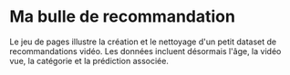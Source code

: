 # Ma bulle de recommandation

Le jeu de pages illustre la création et le nettoyage d'un petit dataset de
recommandations vidéo. Les données incluent désormais l'âge, la vidéo vue,
la catégorie et la prédiction associée.

